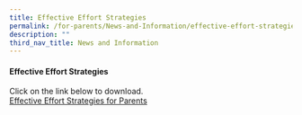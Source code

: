 ```yaml
---
title: Effective Effort Strategies
permalink: /for-parents/News-and-Information/effective-effort-strategies/
description: ""
third_nav_title: News and Information
---
```

#### Effective Effort Strategies

Click on the link below to download.  
[Effective Effort Strategies for Parents](/files/Effective%20Effort%20Strategies%20for%20Parents%20-%20MTP%202019.pdf)